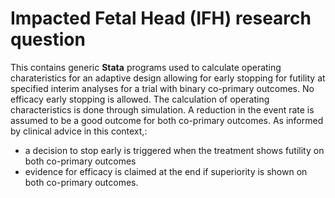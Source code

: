 # Impacted Fetal Head (IFH) research question
This contains generic **Stata** programs used to calculate operating charateristics for an adaptive design allowing for early stopping for futility at specified interim analyses for a trial with binary co-primary outcomes. No efficacy early stopping is allowed. The calculation of operating characteristics is done through simulation. A reduction in the event rate is assumed to be a good outcome for both co-primary outcomes. As informed by clinical advice in this context,:
- a decision to stop early is triggered when the treatment shows futility on both co-primary outcomes
- evidence for efficacy is claimed at the end if superiority is shown on both co-primary outcomes.     

